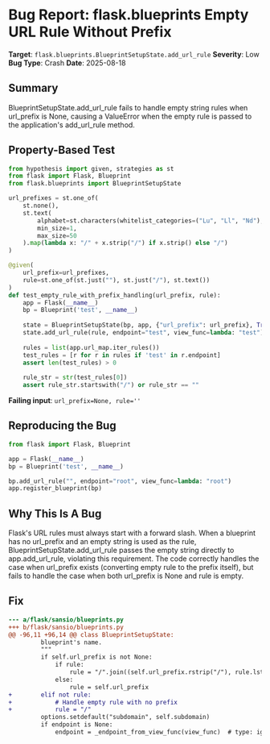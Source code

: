 # Bug Report: flask.blueprints Empty URL Rule Without Prefix

**Target**: `flask.blueprints.BlueprintSetupState.add_url_rule`
**Severity**: Low
**Bug Type**: Crash
**Date**: 2025-08-18

## Summary

BlueprintSetupState.add_url_rule fails to handle empty string rules when url_prefix is None, causing a ValueError when the empty rule is passed to the application's add_url_rule method.

## Property-Based Test

```python
from hypothesis import given, strategies as st
from flask import Flask, Blueprint
from flask.blueprints import BlueprintSetupState

url_prefixes = st.one_of(
    st.none(),
    st.text(
        alphabet=st.characters(whitelist_categories=("Lu", "Ll", "Nd"), whitelist_characters="/-_"),
        min_size=1,
        max_size=50
    ).map(lambda x: "/" + x.strip("/") if x.strip() else "/")
)

@given(
    url_prefix=url_prefixes,
    rule=st.one_of(st.just(""), st.just("/"), st.text())
)
def test_empty_rule_with_prefix_handling(url_prefix, rule):
    app = Flask(__name__)
    bp = Blueprint('test', __name__)
    
    state = BlueprintSetupState(bp, app, {"url_prefix": url_prefix}, True)
    state.add_url_rule(rule, endpoint="test", view_func=lambda: "test")
    
    rules = list(app.url_map.iter_rules())
    test_rules = [r for r in rules if 'test' in r.endpoint]
    assert len(test_rules) > 0
    
    rule_str = str(test_rules[0])
    assert rule_str.startswith("/") or rule_str == ""
```

**Failing input**: `url_prefix=None, rule=''`

## Reproducing the Bug

```python
from flask import Flask, Blueprint

app = Flask(__name__)
bp = Blueprint('test', __name__)

bp.add_url_rule("", endpoint="root", view_func=lambda: "root")
app.register_blueprint(bp)
```

## Why This Is A Bug

Flask's URL rules must always start with a forward slash. When a blueprint has no url_prefix and an empty string is used as the rule, BlueprintSetupState.add_url_rule passes the empty string directly to app.add_url_rule, violating this requirement. The code correctly handles the case when url_prefix exists (converting empty rule to the prefix itself), but fails to handle the case when both url_prefix is None and rule is empty.

## Fix

```diff
--- a/flask/sansio/blueprints.py
+++ b/flask/sansio/blueprints.py
@@ -96,11 +96,14 @@ class BlueprintSetupState:
         blueprint's name.
         """
         if self.url_prefix is not None:
             if rule:
                 rule = "/".join((self.url_prefix.rstrip("/"), rule.lstrip("/")))
             else:
                 rule = self.url_prefix
+        elif not rule:
+            # Handle empty rule with no prefix
+            rule = "/"
         options.setdefault("subdomain", self.subdomain)
         if endpoint is None:
             endpoint = _endpoint_from_view_func(view_func)  # type: ignore
```